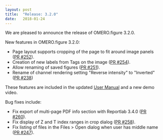 ```yaml
---
layout: post
title:  "Release: 3.2.0"
date:   2018-01-24
---
```


We are pleased to announce the release of OMERO.figure 3.2.0.

New features in OMERO.figure 3.2.0:

 - Page layout supports cropping of the page to fit around image panels ([PR #252](https://github.com/ome/omero-figure/pull/252)).
 - Creation of new labels from Tags on the image ([PR #254](https://github.com/ome/omero-figure/pull/254)).
 - Allow renaming of saved figures ([PR #251](https://github.com/ome/omero-figure/pull/251)).
 - Rename of channel rendering setting "Reverse intensity" to "Inverted" ([PR #238](https://github.com/ome/omero-figure/pull/238))

These features are included in the updated <a href="http://help.openmicroscopy.org/figure.html">User Manual</a>
and a new demo video.

Bug fixes include:

 - Fix export of multi-page PDF info section with Reportlab 3.4.0  ([PR #260](https://github.com/ome/omero-figure/pull/260)).
 - Fix display of Z and T index ranges in crop dialog ([PR #258](https://github.com/ome/omero-figure/pull/258)).
 - Fix listing of files in the Files > Open dialog when user has middle name ([PR #247](https://github.com/ome/omero-figure/pull/247)).
